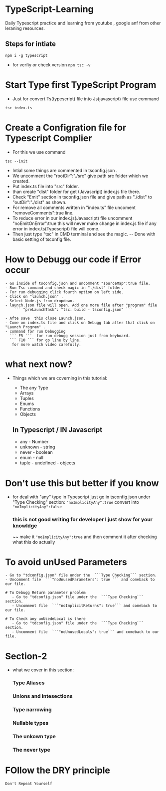 # TypeScript-Learning
Daily Typescript practice and learning from youtube , google anf from other leraning resources.

## Steps for intiate 
 ``` npm i -g typescript ```  
 
 <!--//First step to install gobally in your system you can every where or every Project-->
 - for verfiy or check version 
 ``` npm tsc -v ``` 

 # Start Type first TypeScript Program
    
 <!--for make Js(javascript) file just open terminal and use command -->
 - Just for convert Ts(typescript) file into Js(javascript) file use command 
   
   <!--Prefer use cmd(Command Prompt) rather than Powershell-->

 ``` tsc index.ts ```

 # Create a Configration file for Typescript Complier
 - For this we use command
 
 ``` tsc --init ``` 

  <!--Now a tsconfig.json file will appear on left in side Explorer-->
  <!--For more know about it just little bit explore tsconfig.json file you can read small discription of every single line-->

  - Intial some things are commented in tsconfig.json .
  - We uncomment the "rootDir":"./src" give path src folder which we created.
  - Put index.ts file into "src" folder.
  - than create "dist" folder for get (Javascript) index.js file there.
  - Check "Emit"  section in tsconfig.json file and give path as "./dist" to "outDir":"./dist" as shown.  
  - For remove all comments written in "index.ts" file uncoment "removeComments":true line.
  - To reduce error in our index.js(Javascript) file uncomment "noEmitOnError":true this will never make change in index.js file if any error    in index.ts(Typescript) file will come.
  - Then just type "tsc" in CMD terminal and see the magic.
   -- Done with basic setting of tsconfig file.

  # How to Debugg our code if Error occur 

    - Go inside of tsconfig.json and uncomment "sourceMap":true file.
    - Run Tsc command and check magic in "./dist" folder.
    - For run debugging click fourth option on left side.
    - Click on "launch.json" .
    - Select Node.js from dropdown.
    - launch.json file will open. Add one more file after "program" file
        ``` "preLaunchTask": "tsc: build - tsconfig.json" ```

    - Afte save  this close Launch.json.
    - Come on index.ts file and click on Debugg tab after that click on "Launch Program" .    
    - command for run Debugging
      ``` F5 ```  for run debugg session just from keyboard.
      ``` F10 ``` for go line by line.
       for more watch video carefully.

  # what next now?
   - Things which we are coverning in this tutorial:
        
       - The any Type       
       - Arrays             
       - Tuples              
       - Enums            
       - Functions             
       - Objects    

     ## In Typescript    /       IN Javascript
     - any                       - Number
     - unknown                   - string
     - never                     - boolean
     - enum                      - null
     - tuple                     - undefined
                                 - objects


  # Don't use this but better if you know
   - for deal with "any" type in Typescript just go in tsconfig.json under "Type Checking" section:
      ```"noImplicityAny":true``` convert into  ```"noImplicityAny":false```                       
      ### this is not good writing for developer I just show for your knowldge        

      ~~ make it ```"noImplicityAny":true``` and then comment it after checking what this do actually 

  # To avoid unUsed Parameters  
    - Go to "tdconfig.json" file under the  ```Type Checking``` section.
    - Uncomment file  ```"noUnusedParameters": true ``` and comeback to our file.    

    # To Debugg Return parameter problem
       - Go to "tdconfig.json" file under the  ```Type Checking``` section.
       - Uncomment file  ```"noImplicitReturns": true``` and comeback to our file.   

    # To Check any unUsedeLocal is there
       - Go to "tdconfig.json" file under the  ```Type Checking``` section.
       - Uncomment file  ```"noUnusedLocals": true``` and comeback to our file.      


# Section-2

 - what we cover in this section:
   ### Type Aliases
   ### Unions and intesections
   ### Type narrowing
   ### Nullable types
   ### The unkown type
   ### The never type

#                    FOllow the DRY principle                   #
``` Don't Repeat Yourself ```